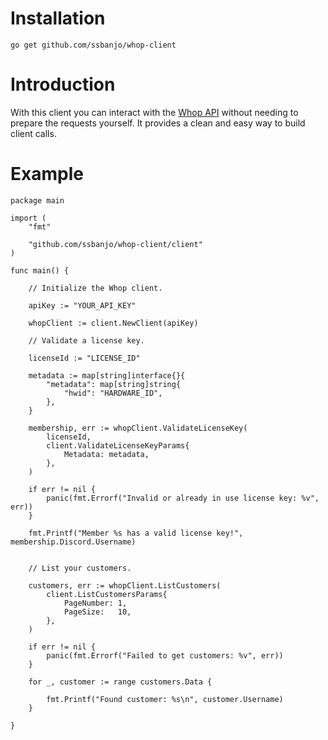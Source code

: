 # Installation

```
go get github.com/ssbanjo/whop-client
```

# Introduction

With this client you can interact with the [Whop API](https://dev.whop.com/reference/home) without needing to prepare the requests yourself. It provides a clean and easy way to build client calls.

# Example

```golang
package main

import (
	"fmt"

	"github.com/ssbanjo/whop-client/client"
)

func main() {

	// Initialize the Whop client.

	apiKey := "YOUR_API_KEY"

	whopClient := client.NewClient(apiKey)

	// Validate a license key.

	licenseId := "LICENSE_ID"

	metadata := map[string]interface{}{
		"metadata": map[string]string{
			"hwid": "HARDWARE_ID",
		},
	}

	membership, err := whopClient.ValidateLicenseKey(
		licenseId,
		client.ValidateLicenseKeyParams{
			Metadata: metadata,
		},
	)

	if err != nil {
		panic(fmt.Errorf("Invalid or already in use license key: %v", err))
	}

	fmt.Printf("Member %s has a valid license key!", membership.Discord.Username)


	// List your customers.

	customers, err := whopClient.ListCustomers(
		client.ListCustomersParams{
			PageNumber: 1,
			PageSize:   10,
		},
	)

	if err != nil {
		panic(fmt.Errorf("Failed to get customers: %v", err))
	}

	for _, customer := range customers.Data {

		fmt.Printf("Found customer: %s\n", customer.Username)
	}

}
```

